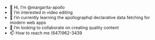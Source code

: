 - 👋 Hi, I’m @margarita-apollo
- 👀 I’m interested in video editing
- 🌱 I’m currently learning the apollographql declarative data fetching for modern web apps
- 💞️ I’m looking to collaborate on creating quality content
- 📫 How to reach me (647)962-3439

<!---
margarita-apollo/margarita-apollo is a ✨ special ✨ repository because its `README.md` (this file) appears on your GitHub profile.
You can click the Preview link to take a look at your changes.
--->
